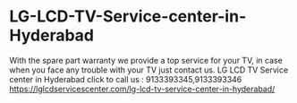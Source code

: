 # LG-LCD-TV-Service-center-in-Hyderabad
With the spare part warranty we provide a top service for your TV, in case when you face any trouble with your TV just contact us. LG LCD TV Service center in Hyderabad click to call us : 9133393345,9133393346 https://lglcdservicescenter.com/lg-lcd-tv-service-center-in-hyderabad/
